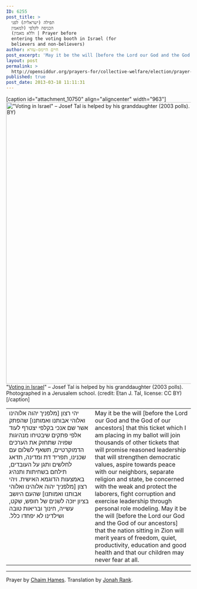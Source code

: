 ```yaml
---
ID: 6255
post_title: >
  תפילה (ישראלית) לפני
  הכניסה לקלפי (למאמין
  וללא מאמין)‏ | Prayer before
  entering the voting booth in Israel (for
  believers and non-believers)
author: חיים היימס-עזרא
post_excerpt: 'May it be the will [before the Lord our God and the God of our ancestors] that this ticket which I am placing in my ballot will join thousands of other tickets that will promise reasoned leadership that will strengthen democratic values, aspire towards peace with our neighbors, separate religion and state, be concerned with the weak and protect the laborers, fight corruption and exercise leadership through personal role modeling. May it be the will [before the Lord our God and the God of our ancestors] that the nation sitting in Zion will merit years of freedom, quiet, productivity, education and good health and that our children may never fear at all.'
layout: post
permalink: >
  http://opensiddur.org/prayers-for/collective-welfare/election/prayer-before-entering-the-voting-booth-in-israel-for-believers-and-non-believers/
published: true
post_date: 2013-03-18 11:11:31
---
```

[caption id="attachment_10750" align="aligncenter" width="963"]<a href="http://opensiddur.org/wp-content/uploads/2013/03/963px-VotingInIsrael1.jpg"><img src="http://opensiddur.org/wp-content/uploads/2013/03/963px-VotingInIsrael1.jpg" alt="&quot;Voting in Israel&quot; – Josef Tal is helped by his granddaughter (2003 polls). Photographed in a Jerusalem school. (credit: Etan J. Tal, license: CC BY)" width="963" height="768" class="size-full wp-image-10750" /></a> "<a href="http://commons.wikimedia.org/wiki/File:VotingInIsrael1.jpg">Voting in Israel</a>" – Josef Tal is helped by his granddaughter (2003 polls). Photographed in a Jerusalem school. (credit: Etan J. Tal, license: CC BY)[/caption]

<table style="margin-left: auto;margin-right: auto;">
<tbody>
<tr>
<td style="vertical-align:top;" width="46%">
<div class="liturgy"><span  lang="he">
יהי רצון [מלפניך יהוה אלוהינו ואלוהי אבותנו ואמותנו] שהפתק אשר שם אנכי בקלפי יצטרף לעוד אלפי פתקים שיבטיחו מנהיגות שפויה שתחזק את הערכים הדמוקרטיים, תשאף לשלום עם שכנינו, תפריד דת ומדינה, תדאג לחלשים ותגן על העובדים, תילחם בשחיתות ותנהיג באמצעות הדוגמא האישית. ויהי רצון [מלפניך יהוה אלוהינו ואלוהי אבותנו ואמותנו] שהעם היושב בציון יזכה לשנים של חופש, שקט, עשייה, חינוך ובריאות טובה ושילדינו לא יפחדו כלל.‏
</span></div></td>
 
<td style="vertical-align:top;" width="53%"><div class="english">
May it be the will [before the Lord our God and the God of our ancestors] that this ticket which I am placing in my ballot will join thousands of other tickets that will promise reasoned leadership that will strengthen democratic values, aspire towards peace with our neighbors, separate religion and state, be concerned with the weak and protect the laborers, fight corruption and exercise leadership through personal role modeling. May it be the will [before the Lord our God and the God of our ancestors] that the nation sitting in Zion will merit years of freedom, quiet, productivity, education and good health and that our children may never fear at all.
</td></tr></tbody></tbody></tbody></tbody></table>

<hr />
Prayer by <a href="http://opensiddur.org/by/haim.hames">Chaim Hames</a>. Translation by <a href="http://opensiddur.org/by/jonah.rank">Jonah Rank</a>.